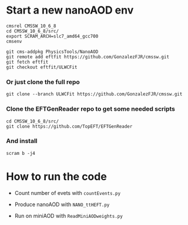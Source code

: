 # Start a new nanoAOD env

    cmsrel CMSSW_10_6_8
    cd CMSSW_10_6_8/src/
    export SCRAM_ARCH=slc7_amd64_gcc700
    cmsenv

    git cms-addpkg PhysicsTools/NanoAOD
    git remote add eftfit https://github.com/GonzalezFJR/cmssw.git
    git fetch eftfit
    git checkout eftfit/ULWCFit

### Or just clone the full repo

    git clone --branch ULWCFit https://github.com/GonzalezFJR/cmssw.git

### Clone the EFTGenReader repo to get some needed scripts

    cd CMSSW_10_6_8/src/
    git clone https://github.com/TopEFT/EFTGenReader

### And install

    scram b -j4

# How to run the code

- Count number of evets with `countEvents.py`

- Produce nanoAOD with `NANO_ttHEFT.py`

- Run on miniAOD with `ReadMiniAODweights.py`
